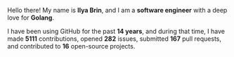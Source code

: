 Hello there! My name is **Ilya Brin**, and I am a **software engineer** with a deep love for **Golang**.

I have been using GitHub for the past **14 years**, and during that time, I have made **5111** contributions, opened **282** issues, submitted **167** pull requests, and contributed to **16** open-source projects.
